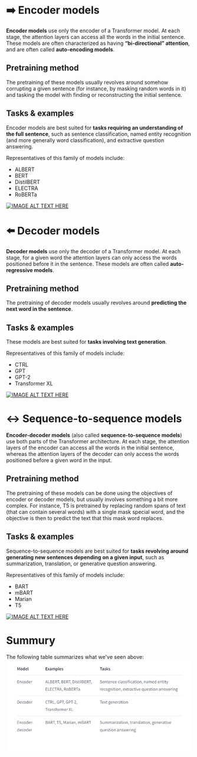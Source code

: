 # ➡️ Encoder models
**Encoder models** use only the encoder of a Transformer model. At each stage, the attention layers can access all the words in the initial sentence. These models are often characterized as having **“bi-directional” attention**, and are often called **auto-encoding models**.

## Pretraining method
The pretraining of these models usually revolves around somehow corrupting a given sentence (for instance, by masking random words in it) and tasking the model with finding or reconstructing the initial sentence.

## Tasks & examples
Encoder models are best suited for **tasks requiring an understanding of the full sentence**, such as sentence classification, named entity recognition (and more generally word classification), and extractive question answering.

Representatives of this family of models include:
- ALBERT
- BERT
- DistilBERT
- ELECTRA
- RoBERTa
  
[![IMAGE ALT TEXT HERE](https://img.youtube.com/vi/MUqNwgPjJvQ/0.jpg)](https://www.youtube.com/watch?v=MUqNwgPjJvQ)


# ⬅️ Decoder models
**Decoder models** use only the decoder of a Transformer model. At each stage, for a given word the attention layers can only access the words positioned before it in the sentence. These models are often called **auto-regressive models**.

## Pretraining method
The pretraining of decoder models usually revolves around **predicting the next word in the sentence**.

## Tasks & examples
These models are best suited for **tasks involving text generation**.

Representatives of this family of models include:
- CTRL
- GPT
- GPT-2
- Transformer XL

[![IMAGE ALT TEXT HERE](https://img.youtube.com/vi/d_ixlCubqQw/0.jpg)](https://www.youtube.com/watch?v=d_ixlCubqQw)

# ↔️ Sequence-to-sequence models 
**Encoder-decoder models** (also called **sequence-to-sequence models**) use both parts of the Transformer architecture. At each stage, the attention layers of the encoder can access all the words in the initial sentence, whereas the attention layers of the decoder can only access the words positioned before a given word in the input.

## Pretraining method
The pretraining of these models can be done using the objectives of encoder or decoder models, but usually involves something a bit more complex. For instance, T5 is pretrained by replacing random spans of text (that can contain several words) with a single mask special word, and the objective is then to predict the text that this mask word replaces.

## Tasks & examples
Sequence-to-sequence models are best suited for **tasks revolving around generating new sentences depending on a given input**, such as summarization, translation, or generative question answering.

Representatives of this family of models include:
- BART
- mBART
- Marian
- T5

[![IMAGE ALT TEXT HERE](https://img.youtube.com/vi/0_4KEb08xrE/0.jpg)](https://www.youtube.com/watch?v=0_4KEb08xrE)

# Summury
The following table summarizes what we've seen above:
![](../img/summury.png)
